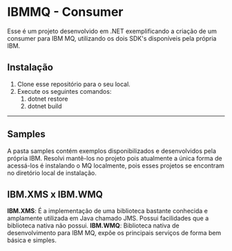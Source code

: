 IBMMQ - Consumer
============

Esse é um projeto desenvolvido em .NET exemplificando a criação de um consumer para IBM MQ, utilizando os dois SDK's disponíveis pela própria IBM.

## Instalação
1. Clone esse repositório para o seu local.
1. Execute os seguintes comandos:
   1. dotnet restore
   1. dotnet build

---

## Samples
A pasta samples contém exemplos disponibilizados e desenvolvidos pela própria IBM. Resolvi mantê-los no projeto pois atualmente a única forma de acessá-los é instalando o MQ localmente, pois esses projetos se encontram no diretório local de instalação.

## IBM.XMS x IBM.WMQ
**IBM.XMS**: É a implementação de uma biblioteca bastante conhecida e amplamente utilizada em Java chamado JMS. Possui facilidades que a biblioteca nativa não possui.
**IBM.WMQ**: Biblioteca nativa de desenvolvimento para IBM MQ, expõe os principais serviços de forma bem básica e simples.
